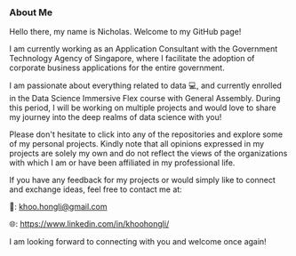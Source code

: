 ### About Me

Hello there, my name is Nicholas. Welcome to my GitHub page!

I am currently working as an Application Consultant with the Government Technology Agency of Singapore, where I facilitate the adoption of corporate business applications for the entire government.

I am passionate about everything related to data 💻, and currently enrolled in the Data Science Immersive Flex course with General Assembly. During this period, I will be working on multiple projects and would love to share my journey into the deep realms of data science with you!

Please don't hesitate to click into any of the repositories and explore some of my personal projects. Kindly note that all opinions expressed in my projects are solely my own and do not reflect the views of the organizations with which I am or have been affiliated in my professional life.

If you have any feedback for my projects or would simply like to connect and exchange ideas, feel free to contact me at:

📧: khoo.hongli@gmail.com

🌐: https://www.linkedin.com/in/khoohongli/

I am looking forward to connecting with you and welcome once again!
